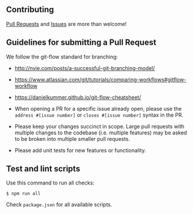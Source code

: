 ## Contributing

[Pull Requests](https://github.com/RADAR-CNS/RADAR-Dashboard/pulls) and [Issues](https://github.com/RADAR-CNS/RADAR-Dashboard/issues) are more than welcome!

## Guidelines for submitting a Pull Request

We follow the git-flow standard for branching:
- http://nvie.com/posts/a-successful-git-branching-model/
- https://www.atlassian.com/git/tutorials/comparing-workflows#gitflow-workflow
- https://danielkummer.github.io/git-flow-cheatsheet/  

- When opening a PR for a specific issue already open, please use the `address #[issue number]` or `closes #[issue number]` syntax in the PR.
- Please keep your changes succinct in scope. Large pull requests with multiple changes to the codebase (i.e. multiple features) may be asked to be broken into multiple smaller pull requests.
- Please add unit tests for new features or functionality.

## Test and lint scripts

Use this command to run all checks:
```
$ npm run all
```

Check `package.json` for all available scripts.
